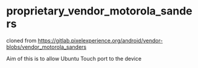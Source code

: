 # proprietary_vendor_motorola_sanders
cloned from https://gitlab.pixelexperience.org/android/vendor-blobs/vendor_motorola_sanders

Aim of this is to allow Ubuntu Touch port to the device
